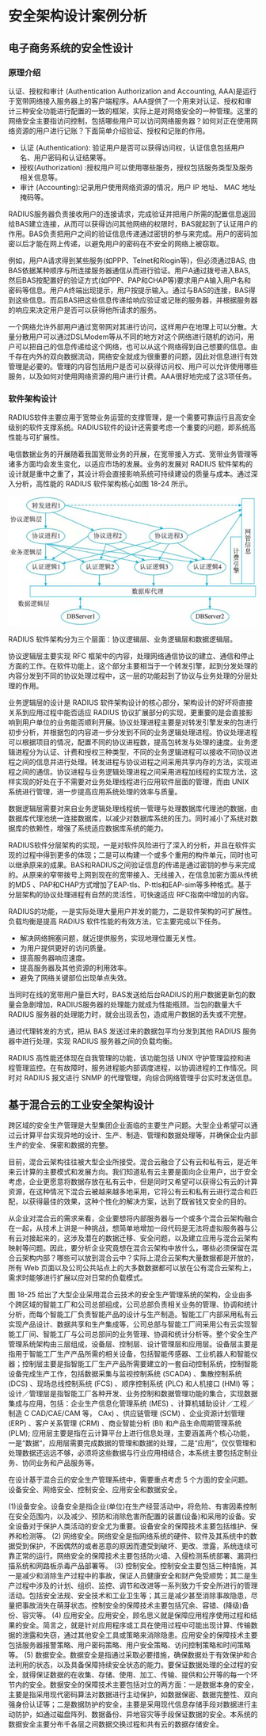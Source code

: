 # 安全架构设计案例分析


## 电子商务系统的安全性设计

### 原理介绍

认证、授权和审计 (Authentication Authorization and Accounting,  AAA)是运行于宽带网络接入服务器上的客户端程序。AAA提供了一个用来对认证、授权和审计三种安全功能进行配置的一致的框架，实际上是对网络安全的一种管理。这里的网络安全主要指访问控制，包括哪些用户可以访问网络服务器？如何对正在使用网络资源的用户进行记账？下面简单介绍验证、授权和记账的作用。

- 认证 (Authentication): 验证用户是否可以获得访问权，认证信息包括用户名、用户密码和认证结果等。
- 授权(Authorization) :授权用户可以使用哪些服务，授权包括服务类型及服务相关信息等。
- 审计 (Accounting):记录用户使用网络资源的情况，用户 IP 地址、 MAC 地址掩码等。

RADIUS服务器负责接收用户的连接请求，完成验证并把用户所需的配置信息返回给BAS建立连接，从而可以获得访问其他网络的权限时，BAS就起到了认证用户的作用。BAS负责把用户之间的验证信息传递通过密钥的参与来完成。用户的密码加密以后才能在网上传递，以避免用户的密码在不安全的网络上被窃取。

例如，用户A请求得到某些服务(如PPP、Telnet和Rlogin等)，但必须通过BAS, 由BAS依据某种顺序与所连接服务器通信从而进行验证。用户A通过拨号进入BAS, 然后BAS按配置好的验证方式(如PPP、PAP和CHAP等)要求用户A输入用户名和密码等信息。用户A终端出现提示，用户按提示输入。通过与BAS的连接，BAS得到这些信息。而后BAS把这些信息传递给响应验证或记账的服务器，并根据服务器的响应来决定用户是否可以获得他所请求的服务。

一个网络允许外部用户通过宽带网对其进行访问，这样用户在地理上可以分散。大量分散用户可以通过DSLModem等从不同的地方对这个网络进行随机的访问，用户可以把自己的信息传递给这个网络，也可以从这个网络得到自己想要的信息。由千存在内外的双向数据流动，网络安全就成为很重要的问题，因此对信息进行有效管理是必要的。管理的内容包括用户是否可以获得访问权、用户可以允许使用哪些服务，以及如何对使用网络资源的用户进行计费。AAA很好地完成了这3项任务。

### 软件架构设计

RADIUS软件主要应用于宽带业务运营的支撑管理，是一个需要可靠运行且高安全级别的软件支撑系统。RADIUS软件的设计还需要考虑一个重要的问题，即系统高性能与可扩展性。

电信数据业务的开展随着我国宽带业务的开展，在宽带接入方式、宽带业务管理等诸多方面均会发生变化，以适应市场的发展。业务的发展对 RADIUS 软件架构的设计就是重中之重了，其设计将会直接影响系统可持续建设的质量与成本。通过深入分析，高性能的 RADIUS 软件架构核心如图 18-24 所示。

![alt text](8安全架构设计案例分析/RADIUS软件架构核心逻辑性.png)

RADIUS 软件架构分为三个层面：协议逻辑层、业务逻辑层和数据逻辑层。

协议逻辑层主要实现 RFC 框架中的内容，处理网络通信协议的建立、通信和停止方面的工作。在软件功能上，这个部分主要相当于一个转发引擎，起到分发处理的内容分发到不同的协议处理过程中，这一层的功能起到了协议与业务处理的分层处理的作用。

业务逻辑层的设计是 RADIUS 软件架构设计的核心部分，架构设计的好坏将直接关系到应用过程中能否适应 RADIUS 协议扩展部分的实现，更重要的是会直接影响到用户单位的业务能否顺利开展。协议处理进程主要是对转发引擎发来的包进行初步分析，并根据包的内容进一步分发到不同的业务逻辑处理进程。协议处理进程可以根据项目的情况，配置不同的协议进程数，提高包转发与处理的速度。业务逻辑进程分为认证、计费和授权三种类型，不同的业务逻辑进程可以接收不同协议进程之间的信息并进行处理。转发进程与协议进程之间采用共享内存的方法，实现进程之间的通信。协议进程与业务逻辑处理进程之间采用进程加线程的实现方法，这样实现的好处在于不需要对业务处理线程进行应用软件层面的管理，而由 UNIX 系统进行管理，进一步提高应用系统处理的效率与质量。

数据逻辑层需要对来自业务逻辑处理线程统一管理与处理数据库代理池的数据，由数据库代理池统一连接数据库，以减少对数据库系统的压力。同时减小了系统对数据库的依赖性，增强了系统适应数据库系统的能力。

RADIUS软件分层架构的实现，一是对软件风险进行了深入的分析，并且在软件实现的过程中得到更多的体现；二是可以构建一个或多个重用的构件单元，同时也可以继承原来的成果。BAS和RADIUS之间验证信息的传递是通过密钥的参与来完成的。从原来的窄带拨号上网到现在的宽带接入、无线接入，在信息加密方面从传统的MD5 、PAP和CHAP方式增加了EAP-tls、P-ttls和EAP-sim等多种格式。基于分层架构的协议处理进程有自然的灵活性，可快速适应 RFC指南中增加的内容。

RADIUS的功能，一是实际处理大量用户并发的能力，二是软件架构的可扩展性。负载均衡是提高 RADIUS 软件性能的有效方法，它主要完成以下任务。

- 解决网络拥塞问题，就近提供服务，实现地理位置无关性。
- 为用户提供更好的访问质量。
- 提高服务器响应速度。
- 提高服务器及其他资源的利用效率。
- 避免了网络关键部位出现单点失效。

当同时在线的宽带用户量巨大时，BAS发送给后台RADIUS的用户数据更新包的数量会急剧增加，RADIUS服务器的处理能力就成为性能瓶颈。当包的数量大千 RADIUS 服务器的处理能力时，就会出现丢包，造成用户数据的丢失或不完整。

通过代理转发的方式，把从 BAS 发送过来的数据包平均分发到其他 RADIUS 服务器中进行处理，实现 RADIUS 服务器之间的负载均衡。

RADIUS 高性能还体现在自我管理的功能，该功能包括 UNIX 守护管理监控和进程管理监控。在有故障时，服务进程能内部调度进程，以协调进程的工作情况。同时对 RADIUS 报文进行 SNMP 的代理管理，向综合网络管理乎台实时发送信息。

## 基于混合云的工业安全架构设计

跨区域的安全生产管理是大型集团企业面临的主要生产问题。大型企业希望可以通过云计算平台实现异地的设计、生产、制造、管理和数据处理等，并确保企业内部生产的安全、保密和数据的完整。

目前，混合云架构往往被大型企业所接受。混合云融合了公有云和私有云，是近年来云计算的主要模式和发展方向。我们知道私有云主要是面向企业用户，出于安全考虑，企业更愿意将数据存放在私有云中，但是同时又希望可以获得公有云的计算资源，在这种情况下混合云被越来越多地采用，它将公有云和私有云进行混合和匹配，以获得最佳的效果，这种个性化的解决方案，达到了既省钱又安全的目的。

从企业对混合云的需求来看，企业要想将内部服务器与一个或多个混合云架构融合在一起，从技术上讲是一种挑战，想简单地增加一段代码是无法将虚拟服务器与公有云对接起来的，这涉及潜在的数据迁移、安全问题，以及建立应用与混合云架构映射等问题。因此，要分析企业究竟想在混合云架构中放什么，哪些必须保留在混合云架构内部？哪些可以放到混合云中？实际上混合云架构大量数据都是开放的，所有 Web 页面以及公司公共站点上的大多数数据都可以放在公有混合云架构上，需求时能够进行扩展以应对日常的负载模式。


图 18-25 给出了大型企业采用混合云技术的安全生产管理系统的架构，企业由多个跨区域的智能工厂和公司总部组成，公司总部负责相关业务的管理、协调和统计分析，而每个智能工厂负责智能产品的设计与生产制造。智能工厂内部采用私有云实现产品设计、数据共享和生产集成等，公司总部与智能工厂间采用公有云实现智能工厂间、智能工厂与公司总部间的业务管理、协调和统计分析等。整个安全生产管理系统架构由三层组成，设备层、控制层、设计管理层和应用层。设备层主要是指用于智能工厂生产产品所需的相关设备，包括智能传感器、工业机器人和智能仪器；控制层主要是指智能工厂生产产品所需要建立的一套自动控制系统，控制智能设备完成生产工作，包括数据采集与监视控制系统 (SCADA) 、集散控制系统 (DCS) 、现场总线控制系统 (FCS) 、顺序控制系统 (PLC) 和人机接口 (HMI) 等；设计／管理层是指智能工厂各种开发、业务控制和数据管理功能的集合，实现数据集成与应用，包括：企业生产信息化管理系统 (MES) 、计算机辅助设计／工程／制造 C CAD/CAE/CAM 等， CAx) 、供应链管理 (SCM) 、企业资源计划管理 (ERP) 、客户关系管理 (CRM) 、商业智能分析 (BI) 和产品生命周期管理系统 (PLM); 应用层主要是指在云计算平台上进行信息处理，主要涵盖两个核心功能，一是“数据“，应用层需要完成数据的管理和数据的处理，二是“应用“，仅仅管理和处理数据还远远不够，必须将这些数据与行业应用相结合，本系统主要包括定制业务、协同业务和产品服务等。


在设计基于混合云的安全生产管理系统中，需要重点考虑 5 个方面的安全问题。设备安全、网络安全、控制安全、应用安全和数据安全。

(1)设备安全。设备安全是指企业(单位)在生产经营活动中，将危险、有害因素控制在安全范围内，以及减少、预防和消除危害所配置的装置(设备)和采用的设备。安全设备对于保护人类活动的安全尤为重要。设备安全的保障技术主要包括维护、保养和检测等。
(2) 网络安全。网络安全是指网络系统的硬件、软件及其系统中的数据受到保护，不因偶然的或者恶意的原因而遭受到破坏、更改、泄露，系统连续可靠正常的运行。网络安全的保障技术主要包括防火墙、入侵检测系统部署、漏洞扫描系统和网路板杀毒产品部署等。
(3) 控制安全。控制安全主要包括三种措施，其一是减少和消除生产过程中的事故，保证人员健康安全和财产免受顺势；其二是生产过程中涉及的计划、组织、监控、调节和改进等一系列致力千安全所进行的管理活动。包括安全法规、安全技术和工业卫生等；其三是减少甚至消除事故隐患，尽量把事故消失在萌芽状态。控制安全的保障技术主要包括冗余、容错、(降级)备份、容灾等。
(4) 应用安全。应用安全，顾名思义就是保障应用程序使用过程和结果的安全。简言之，就是针对应用程序或工具在使用过程中可能出现计算、传输数据的泄露和失窃，通过其他安全工具或策略来消除隐患。应用安全的保障技术主要包括服务器报警策略、用户密码策略、用户安全策略、访问控制策略和时间策略等。
(5) 数据安全。数据安全是指通过采取必要措施，确保数据处于有效保护和合法利用的状态，以及具备保障持续安全状态的能力。要保证数据处理的全过程的安全，就得保证数据的在收集、存储、使用、加工、传输、提供和公开等的每一个环节内的安全。数据安全的保障技术主要包括对立的两方面：一是数据本身的安全，主要是指采用现代密码算法对数据进行主动保护，如数据保密、数据完整性、双向强身份认证等；二是数据防护的安全，主要是采用现代信息存储手段对数据进行主动防护，如通过磁盘阵列、数据备份、异地容灾等手段保证数据的安全。本系统的数据安全主要分布千各层之间数据交换过程和共有云的数据存储安全。